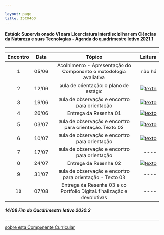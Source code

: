 ```yaml
---

layout: page
title: ISC0468
---
```

#### Estágio Supervisionado VI para Licenciatura Interdisciplinar em Ciências da Natureza e suas Tecnologias -  Agenda do quadrimestre letivo 2021.1  

---

|Encontro | Data  | Tópico | Leitura |
:---: | :---: |:---: | ---: |
| 1 |05/06	| Acolhimento - Apresentação do Componente e metodologia avaliativa | não há |  
| 2 |12/06	| aula de orientação: o plano de estágio | [![texto][pdf]][1] |  
| 3 |19/06	|	aula de observação e encontro para orientação |  [![texto][pdf]][2] |  
| 4 |26/06	|	Entrega da Resenha 01 |  [![texto][pdf]][3] |  
| 5 |03/07	|	aula de observação e encontro para orientação. Texto 02 |  [![texto][pdf]][4] |  
| 6 |10/07	|	aula de observação e encontro para orientação | [![texto][pdf]][5] |  
| 7 |17/07	|	aula de observação e encontro para orientação | ----  |
| 8 |24/07	|	Entrega da Resenha 02 |  [![texto][pdf]][6] |  
| 9 |31/07	|	aula de observação e encontro para orientação - Texto 03 | ---- |
| 10|07/08	|	Entrega da Resenha 03 e do Portfolio Digital. finalização e devolutivas | ---- |


#####  14/08		Fim do Quadrimestre letivo 2020.2

---
[sobre esta Componente Curricular](index.md)  

[pdf]: https://itxesco.github.io/pages/icons16/pdf-icon.png  
[1]: https://itxesco.github.io/aulas/ISC0180/recursos/PlanoAtividadesES1.pdf "Plano de Atividades"  
[2]: https://itxesco.github.io/aulas/ISC0180/recursos/1._Dayrell-1996-Escola-espao-socio-cultural.pdf "Dayrell: A Escola como Espaço Sócio-Cultural"
[3]: https://itxesco.github.io/aulas/ISC0180/recursos/Atividade_1_-_Estgio_1.pdf  
[4]: https://itxesco.github.io/aulas/ISC0180/recursos/09_observacaoregistroreflexao.pdf " Estações do Saber"  
[5]: https://itxesco.github.io/aulas/ISC0180/recursos/Madalena_Freire.pdf "Madalena Freire: Educando o olhar da Observação"
[6]: https://itxesco.github.io/aulas/ISC0180/recursos/Alamo_BNCC-VERSAO-FINAL.pdf "A BNCC"
